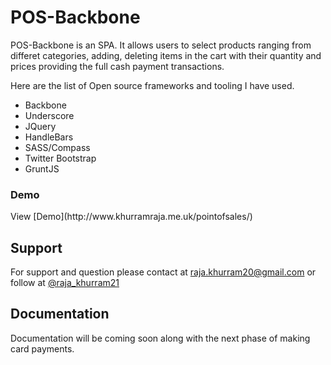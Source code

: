 POS-Backbone
============

POS-Backbone is an SPA. It allows users to select products ranging from differet categories, adding, deleting items in the cart with their quantity and prices providing the full cash payment transactions.

Here are the list of Open source frameworks and tooling I have used.


- Backbone
- Underscore
- JQuery
- HandleBars
- SASS/Compass
- Twitter Bootstrap
- GruntJS

<h3>Demo</h3>
View [Demo](http://www.khurramraja.me.uk/pointofsales/)

## Support
For support and question please contact at [raja.khurram20@gmail.com](mailto:raja.khurram20@gmail.com/)  or follow at [@raja_khurram21](https://twitter.com/raja_khurram21)

## Documentation
Documentation will be coming soon along with the next phase of making card payments.
